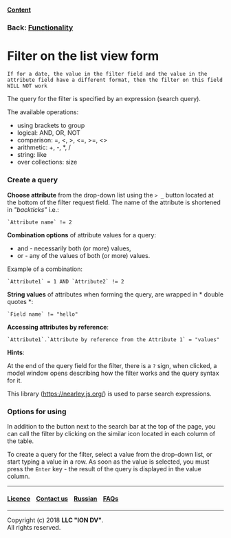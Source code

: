 #### [Content](/docs/en/index.md)

### Back: [Functionality](/docs/en/2_system_description/functionality/functionality.md)

# Filter on the list view form

```
If for a date, the value in the filter field and the value in the attribute field have a different format, then the filter on this field WILL NOT work
```
The query for the filter is specified by an expression (search query).

The available operations:

* using brackets to group
* logical: AND, OR, NOT
* comparison: =, <, >, <=, >=, <>
* arithmetic: +, -, *, /
* string: like
* over collections: size

### Create a query

**Choose attribute** from the drop-down list using the `> _` button located at the bottom of the filter request field. The name of the attribute is shortened in *"backticks"* i.e.:

```
`Attribute name` != 2
```

**Combination options** of attribute values for a query:

* and - necessarily both (or more) values,
* or - any of the values of both (or more) values.

Example of a combination:

```
`Attribute1` = 1 AND `Attribute2` != 2
```

**String values** of attributes when forming the query, are wrapped in * double quotes *:

```
`Field name` != "hello"
```

**Accessing attributes by reference**:

```
`Attribute1`.`Attribute by reference from the Attribute 1` = "values"
```

**Hints**:

At the end of the query field for the filter, there is a `?` sign, when clicked, a model window opens describing how the filter works and the query syntax for it.

This library (https://nearley.js.org/) is used to parse search expressions.

###  Options for using

In addition to the button next to the search bar at the top of the page, you can call the filter by clicking on the similar icon located in each column of the table.

To create a query for the filter, select a value from the drop-down list, or start typing a value in a row. As soon as the value is selected, you must press the `Enter` key - the result of the query is displayed in the value column.


--------------------------------------------------------------------------  


 #### [Licence](/LICENCE.md) &ensp;  [Contact us](https://iondv.com) &ensp;  [Russian](/docs/ru/2_system_description/functionality/filter.md)   &ensp; [FAQs](/faqs.md)   <div><img src="https://mc.iondv.com/watch/local/docs/framework" style="position:absolute; left:-9999px;" height=1 width=1 alt="iondv metrics"></div>       



--------------------------------------------------------------------------  

Copyright (c) 2018 **LLC "ION DV"**.  
All rights reserved. 